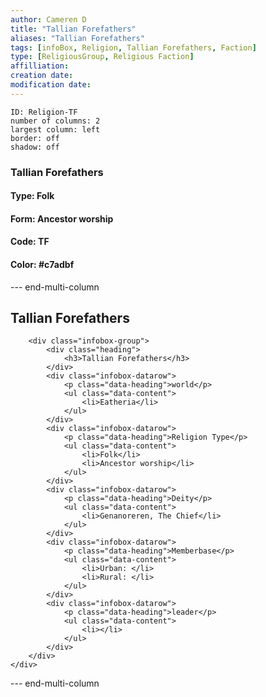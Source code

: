 ```yaml
---
author: Cameren D
title: "Tallian Forefathers"
aliases: "Tallian Forefathers"
tags: [infoBox, Religion, Tallian Forefathers, Faction]
type: [ReligiousGroup, Religious Faction]
affilliation: 
creation date:  
modification date: 
---
```



```start-multi-column  
ID: Religion-TF  
number of columns: 2  
largest column: left
border: off
shadow: off
```

### Tallian Forefathers

#### Type: Folk

#### Form: Ancestor worship

#### Code: TF

#### **Color:** #c7adbf

--- end-multi-column
<html>
    <div class="infobox">
        <div class="heading">
            <h2>Tallian Forefathers</h2>
        </div>

        <div class="infobox-group">
            <div class="heading">
                <h3>Tallian Forefathers</h3>
            </div>
            <div class="infobox-datarow">
                <p class="data-heading">world</p>
                <ul class="data-content">
                    <li>Eatheria</li>
                </ul>
            </div>
            <div class="infobox-datarow">
                <p class="data-heading">Religion Type</p>
                <ul class="data-content">
                    <li>Folk</li>
                    <li>Ancestor worship</li>
                </ul>
            </div>
            <div class="infobox-datarow">
                <p class="data-heading">Deity</p>
                <ul class="data-content">
                    <li>Genanoreren, The Chief</li>
                </ul>
            </div>
            <div class="infobox-datarow">
                <p class="data-heading">Memberbase</p>
                <ul class="data-content">
                    <li>Urban: </li>
                    <li>Rural: </li>
                </ul>
            </div>
            <div class="infobox-datarow">
                <p class="data-heading">leader</p>
                <ul class="data-content">
                    <li></li>
                </ul>
            </div>
        </div>
    </div>
</div>
</html>

--- end-multi-column